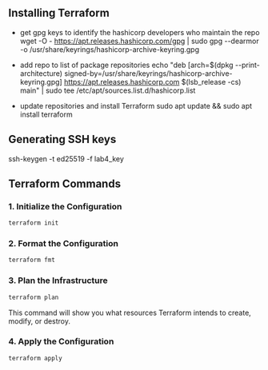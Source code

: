 ## Installing Terraform
- get gpg keys to identify the hashicorp developers who maintain the repo
wget -O - https://apt.releases.hashicorp.com/gpg | sudo gpg --dearmor -o /usr/share/keyrings/hashicorp-archive-keyring.gpg

- add repo to list of package repositories
echo "deb [arch=$(dpkg --print-architecture) signed-by=/usr/share/keyrings/hashicorp-archive-keyring.gpg] https://apt.releases.hashicorp.com $(lsb_release -cs) main" | sudo tee /etc/apt/sources.list.d/hashicorp.list

- update repositories and install Terraform
sudo apt update && sudo apt install terraform

## Generating SSH keys
ssh-keygen -t ed25519 -f lab4_key

## Terraform Commands

### 1. Initialize the Configuration
```bash
terraform init
```

### 2. Format the Configuration
```bash
terraform fmt
```

### 3. Plan the Infrastructure
```bash
terraform plan
```

This command will show you what resources Terraform intends to create, modify, or destroy.

### 4. Apply the Configuration
```bash
terraform apply
```
